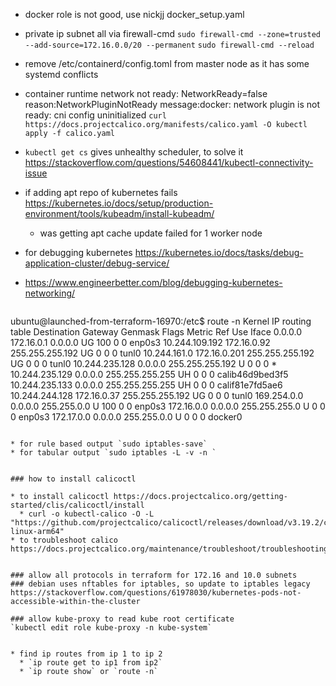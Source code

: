   * docker role is not good, use nickjj docker_setup.yaml
  * private ip subnet all via firewall-cmd 
  `sudo firewall-cmd --zone=trusted --add-source=172.16.0.0/20 --permanent`
  `sudo firewall-cmd --reload`

  * remove /etc/containerd/config.toml from master node as it has some systemd conflicts
  
  * container runtime network not ready: NetworkReady=false reason:NetworkPluginNotReady message:docker: network plugin is not ready: cni config uninitialized
  `curl https://docs.projectcalico.org/manifests/calico.yaml -O
  kubectl apply -f calico.yaml`

  * `kubectl get cs` gives unhealthy scheduler, to solve it https://stackoverflow.com/questions/54608441/kubectl-connectivity-issue

  * if adding apt repo of kubernetes fails https://kubernetes.io/docs/setup/production-environment/tools/kubeadm/install-kubeadm/
    * was getting apt cache update failed for 1 worker node
    
  * for debugging kubernetes https://kubernetes.io/docs/tasks/debug-application-cluster/debug-service/
  * https://www.engineerbetter.com/blog/debugging-kubernetes-networking/


    ```
  ubuntu@launched-from-terraform-16970:/etc$ route -n
  Kernel IP routing table
  Destination     Gateway         Genmask         Flags Metric Ref    Use Iface
  0.0.0.0         172.16.0.1      0.0.0.0         UG    100    0        0 enp0s3
  10.244.109.192  172.16.0.92     255.255.255.192 UG    0      0        0 tunl0
  10.244.161.0    172.16.0.201    255.255.255.192 UG    0      0        0 tunl0
  10.244.235.128  0.0.0.0         255.255.255.192 U     0      0        0 *
  10.244.235.129  0.0.0.0         255.255.255.255 UH    0      0        0 calib46d9bed3f5
  10.244.235.133  0.0.0.0         255.255.255.255 UH    0      0        0 calif81e7fd5ae6
  10.244.244.128  172.16.0.37     255.255.255.192 UG    0      0        0 tunl0
  169.254.0.0     0.0.0.0         255.255.0.0     U     100    0        0 enp0s3
  172.16.0.0      0.0.0.0         255.255.255.0   U     0      0        0 enp0s3
  172.17.0.0      0.0.0.0         255.255.0.0     U     0      0        0 docker0
  ```

  * for rule based output `sudo iptables-save`
  * for tabular output `sudo iptables -L -v -n `


### how to install calicoctl 

  * to install calicoctl https://docs.projectcalico.org/getting-started/clis/calicoctl/install
    * curl -o kubectl-calico -O -L  "https://github.com/projectcalico/calicoctl/releases/download/v3.19.2/calicoctl-linux-arm64"
  * to troubleshoot calico https://docs.projectcalico.org/maintenance/troubleshoot/troubleshooting


### allow all protocols in terraform for 172.16 and 10.0 subnets
### debian uses nftables for iptables, so update to iptables legacy https://stackoverflow.com/questions/61978030/kubernetes-pods-not-accessible-within-the-cluster

### allow kube-proxy to read kube root certificate
`kubectl edit role kube-proxy -n kube-system`


  * find ip routes from ip 1 to ip 2
    * `ip route get to ip1 from ip2`
    * `ip route show` or `route -n`
